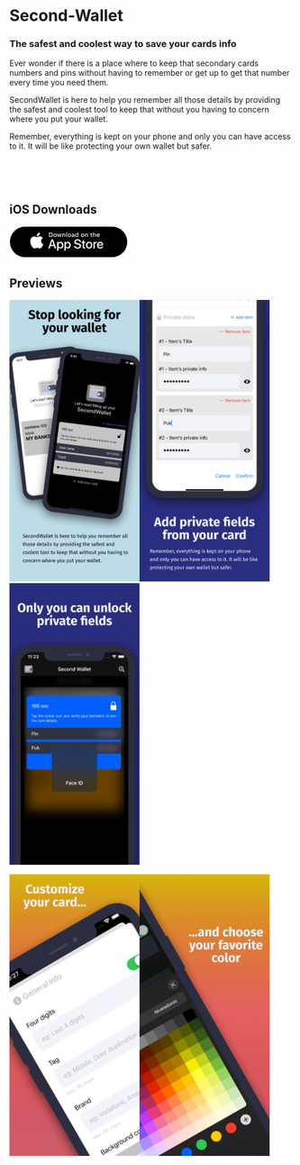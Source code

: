 # Second-Wallet
###  The safest and coolest way to save your cards info 

Ever wonder if there is a place where to keep that secondary cards numbers and pins without having to remember or get up to get that number every time you need them. 

SecondWallet is here to help you remember all those details by providing the safest and coolest tool to keep that without you having to concern where you put your wallet. 

Remember, everything is kept on your phone and only you can have access to it. It will be like protecting your own wallet but safer.

<img alt="" src="https://img.shields.io/badge/IOS-%5E14-red"> <img alt="" src="https://img.shields.io/badge/AppStoreReview-1.1-yellow">

<img alt="" src="https://img.shields.io/badge/IOS-%5E14-red"> <img alt="" src="https://img.shields.io/badge/AppStore-1.0-green">

## iOS Downloads

<a href="https://apps.apple.com/us/app/id1534334074"><img alt="" src="/appStoreButton.png"></a>

## Previews

<img alt="" src="/images/0.png" height="500px"><img alt="" src="/images/1.png" height="500px"><img alt="" src="/images/2.png" height="500px">

<img alt="" src="/images/3.png" height="500px"><img alt="" src="/images/4.png" height="500px">

